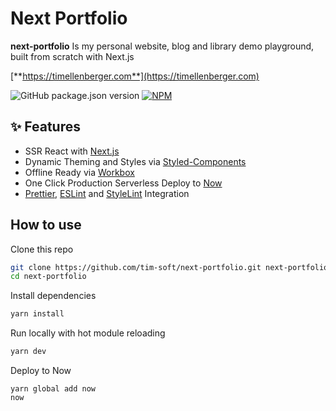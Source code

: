 # Next Portfolio

**next-portfolio** Is my personal website, blog and library demo playground, built from scratch with Next.js

[**https://timellenberger.com**](https://timellenberger.com)

![GitHub package.json version](https://img.shields.io/github/package-json/v/tim-soft/next-portfolio.svg?color=brightgreen&style=popout-square)
[![NPM](https://img.shields.io/npm/l/react-particles-webgl.svg?color=brightgreen&style=popout-square)](https://github.com/tim-soft/next-portfolio/blob/master/LICENSE)

## ✨ Features

- SSR React with [Next.js](https://github.com/zeit/next.js/)
- Dynamic Theming and Styles via [Styled-Components](https://github.com/styled-components/styled-components)
- Offline Ready via [Workbox](https://github.com/GoogleChrome/workbox)
- One Click Production Serverless Deploy to [Now](https://zeit.co/now)
- [Prettier](https://github.com/prettier/prettier), [ESLint](https://github.com/eslint/eslint) and [StyleLint](https://stylelint.io/) Integration

## How to use

Clone this repo

```bash
git clone https://github.com/tim-soft/next-portfolio.git next-portfolio
cd next-portfolio
```

Install dependencies

```bash
yarn install
```

Run locally with hot module reloading

```bash
yarn dev
```

Deploy to Now

```
yarn global add now
now
```
